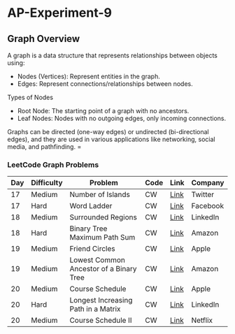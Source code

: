 # AP-Experiment-9

## Graph Overview
A graph is a data structure that represents relationships between objects using:
- Nodes (Vertices): Represent entities in the graph.
- Edges: Represent connections/relationships between nodes.

Types of Nodes
- Root Node: The starting point of a graph with no ancestors.
- Leaf Nodes: Nodes with no outgoing edges, only incoming connections.

Graphs can be directed (one-way edges) or undirected (bi-directional edges), and they are used in various applications like networking, social media, and pathfinding. =

### LeetCode Graph Problems

| Day  | Difficulty | Problem           | Code | Link | Company |
|------|-----------|--------------------|------|------|---------|
| 17   | Medium    | Number of Islands | CW | [Link](https://leetcode.com/problems/number-of-islands/) | Twitter |
| 17   | Hard      | Word Ladder | CW | [Link](https://leetcode.com/problems/word-ladder/) | Facebook |
| 18   | Medium    | Surrounded Regions | CW | [Link](https://leetcode.com/problems/surrounded-regions/) | LinkedIn |
| 18   | Hard      | Binary Tree Maximum Path Sum | CW | [Link](https://leetcode.com/problems/binary-tree-maximum-path-sum/) | Amazon |
| 19   | Medium    | Friend Circles | CW | [Link](https://leetcode.com/problems/friend-circles/) | Apple |
| 19   | Medium    | Lowest Common Ancestor of a Binary Tree | CW | [Link](https://leetcode.com/problems/lowest-common-ancestor-of-a-binary-tree/) | Amazon |
| 20   | Medium    | Course Schedule | CW | [Link](https://leetcode.com/problems/course-schedule/) | Apple |
| 20   | Hard      | Longest Increasing Path in a Matrix | CW | [Link](https://leetcode.com/problems/longest-increasing-path-in-a-matrix/) | LinkedIn |
| 20   | Medium    | Course Schedule II | CW | [Link](https://leetcode.com/problems/course-schedule-2/) | Netflix |

